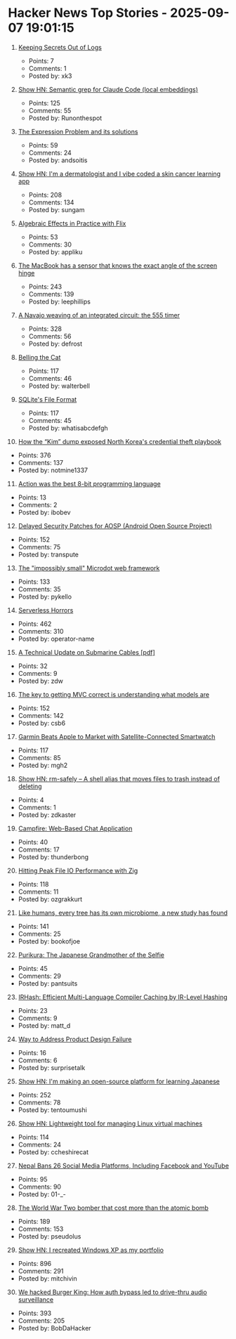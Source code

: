 # Hacker News Top Stories - 2025-09-07 19:01:15

1. [Keeping Secrets Out of Logs](https://allan.reyes.sh/posts/keeping-secrets-out-of-logs/)
   - Points: 7
   - Comments: 1
   - Posted by: xk3

2. [Show HN: Semantic grep for Claude Code (local embeddings)](https://github.com/BeaconBay/ck)
   - Points: 125
   - Comments: 55
   - Posted by: Runonthespot

3. [The Expression Problem and its solutions](https://eli.thegreenplace.net/2016/the-expression-problem-and-its-solutions/)
   - Points: 59
   - Comments: 24
   - Posted by: andsoitis

4. [Show HN: I'm a dermatologist and I vibe coded a skin cancer learning app](https://molecheck.info/)
   - Points: 208
   - Comments: 134
   - Posted by: sungam

5. [Algebraic Effects in Practice with Flix](https://www.relax.software/blog/flix-effects-intro/)
   - Points: 53
   - Comments: 30
   - Posted by: appliku

6. [The MacBook has a sensor that knows the exact angle of the screen hinge](https://twitter.com/samhenrigold/status/1964428927159382261)
   - Points: 243
   - Comments: 139
   - Posted by: leephillips

7. [A Navajo weaving of an integrated circuit: the 555 timer](https://www.righto.com/2025/09/marilou-schultz-navajo-555-weaving.html)
   - Points: 328
   - Comments: 56
   - Posted by: defrost

8. [Belling the Cat](https://en.wikipedia.org/wiki/Belling_the_Cat)
   - Points: 117
   - Comments: 46
   - Posted by: walterbell

9. [SQLite's File Format](https://www.sqlite.org/fileformat.html)
   - Points: 117
   - Comments: 45
   - Posted by: whatisabcdefgh

10. [How the “Kim” dump exposed North Korea's credential theft playbook](https://dti.domaintools.com/inside-the-kimsuky-leak-how-the-kim-dump-exposed-north-koreas-credential-theft-playbook/)
   - Points: 376
   - Comments: 137
   - Posted by: notmine1337

11. [Action was the best 8-bit programming language](https://www.goto10retro.com/p/action-was-the-best-8-bit-programming)
   - Points: 13
   - Comments: 2
   - Posted by: ibobev

12. [Delayed Security Patches for AOSP (Android Open Source Project)](https://twitter.com/grapheneos/status/1964561043906048183)
   - Points: 152
   - Comments: 75
   - Posted by: transpute

13. [The "impossibly small" Microdot web framework](https://lwn.net/Articles/1034121/)
   - Points: 133
   - Comments: 35
   - Posted by: pykello

14. [Serverless Horrors](https://serverlesshorrors.com/)
   - Points: 462
   - Comments: 310
   - Posted by: operator-name

15. [A Technical Update on Submarine Cables [pdf]](https://www.swinog.ch/wp-content/uploads/2025/06/Liam-Taylor-David-Lloyd-Exa-A-Technical-Update-on-Submarine-Cables.pdf)
   - Points: 32
   - Comments: 9
   - Posted by: zdw

16. [The key to getting MVC correct is understanding what models are](https://stlab.cc/tips/about-mvc.html)
   - Points: 152
   - Comments: 142
   - Posted by: csb6

17. [Garmin Beats Apple to Market with Satellite-Connected Smartwatch](https://www.macrumors.com/2025/09/03/garmin-satellite-smartwatch/)
   - Points: 117
   - Comments: 85
   - Posted by: mgh2

18. [Show HN: rm-safely – A shell alias that moves files to trash instead of deleting](https://github.com/zdk/rm-safely)
   - Points: 4
   - Comments: 1
   - Posted by: zdkaster

19. [Campfire: Web-Based Chat Application](https://github.com/basecamp/once-campfire)
   - Points: 40
   - Comments: 17
   - Posted by: thunderbong

20. [Hitting Peak File IO Performance with Zig](https://steelcake.com/blog/nvme-zig/)
   - Points: 118
   - Comments: 11
   - Posted by: ozgrakkurt

21. [Like humans, every tree has its own microbiome, a new study has found](https://www.nytimes.com/2025/08/27/science/biology-trees-microbiomes.html)
   - Points: 141
   - Comments: 25
   - Posted by: bookofjoe

22. [Purikura: The Japanese Grandmother of the Selfie](https://www.tokyocowboy.co/articles/purikura-the-grandmother-of-the-selfie)
   - Points: 45
   - Comments: 29
   - Posted by: pantsuits

23. [IRHash: Efficient Multi-Language Compiler Caching by IR-Level Hashing](https://www.usenix.org/conference/atc25/presentation/landsberg)
   - Points: 23
   - Comments: 9
   - Posted by: matt_d

24. [Way to Address Product Design Failure](https://www.core77.com/posts/138379/The-Best-Way-to-Address-Product-Design-Failure)
   - Points: 16
   - Comments: 6
   - Posted by: surprisetalk

25. [Show HN: I'm making an open-source platform for learning Japanese](https://kanadojo.com)
   - Points: 252
   - Comments: 78
   - Posted by: tentoumushi

26. [Show HN: Lightweight tool for managing Linux virtual machines](https://github.com/ccheshirecat/flint)
   - Points: 114
   - Comments: 24
   - Posted by: ccheshirecat

27. [Nepal Bans 26 Social Media Platforms, Including Facebook and YouTube](https://www.nytimes.com/2025/09/07/world/asia/nepal-bans-social-media-platforms.html)
   - Points: 95
   - Comments: 90
   - Posted by: 01-_-

28. [The World War Two bomber that cost more than the atomic bomb](https://www.bbc.com/future/article/20250829-the-bomber-that-became-ww2s-most-expensive-weapon)
   - Points: 189
   - Comments: 153
   - Posted by: pseudolus

29. [Show HN: I recreated Windows XP as my portfolio](https://mitchivin.com/)
   - Points: 896
   - Comments: 291
   - Posted by: mitchivin

30. [We hacked Burger King: How auth bypass led to drive-thru audio surveillance](https://bobdahacker.com/blog/rbi-hacked-drive-thrus/)
   - Points: 393
   - Comments: 205
   - Posted by: BobDaHacker

